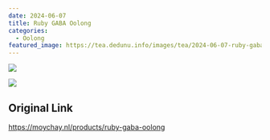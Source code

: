 ```yaml
---
date: 2024-06-07
title: Ruby GABA Oolong
categories:
  - Oolong
featured_image: https://tea.dedunu.info/images/tea/2024-06-07-ruby-gaba-oolong-1.jpeg
---
```


![](https://tea.dedunu.info/images/tea/2024-06-07-ruby-gaba-oolong-2.jpeg)

![](https://tea.dedunu.info/images/tea/2024-06-07-ruby-gaba-oolong-3.jpeg)

## Original Link

<https://moychay.nl/products/ruby-gaba-oolong>
